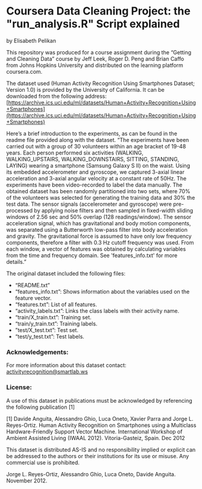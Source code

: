 # Coursera Data Cleaning Project: the "run_analysis.R" Script explained
by Elisabeth Pelikan

This repository was produced for a course assignment during the “Getting and Cleaning Data” course by Jeff Leek, Roger D. Peng and Brian Caffo from Johns Hopkins University and distributed on the learning platform coursera.com.

The dataset used (Human Activity Recognition Using Smartphones Dataset; Version 1.0)
is provided by the University of California. It can be downloaded from the following address: [https://archive.ics.uci.edu/ml/datasets/Human+Activity+Recognition+Using+Smartphones](https://archive.ics.uci.edu/ml/datasets/Human+Activity+Recognition+Using+Smartphones)

Here’s a brief introduction to the experiments, as can be found in the readme file provided along with the dataset. 
“The experiments have been carried out with a group of 30 volunteers within an age bracket of 19-48 years. Each person performed six activities (WALKING, WALKING_UPSTAIRS, WALKING_DOWNSTAIRS, SITTING, STANDING, LAYING) wearing a smartphone (Samsung Galaxy S II) on the waist. Using its embedded accelerometer and gyroscope, we captured 3-axial linear acceleration and 3-axial angular velocity at a constant rate of 50Hz. The experiments have been video-recorded to label the data manually. The obtained dataset has been randomly partitioned into two sets, where 70% of the volunteers was selected for generating the training data and 30% the test data. 
The sensor signals (accelerometer and gyroscope) were pre-processed by applying noise filters and then sampled in fixed-width sliding windows of 2.56 sec and 50% overlap (128 readings/window). The sensor acceleration signal, which has gravitational and body motion components, was separated using a Butterworth low-pass filter into body acceleration and gravity. The gravitational force is assumed to have only low frequency components, therefore a filter with 0.3 Hz cutoff frequency was used. From each window, a vector of features was obtained by calculating variables from the time and frequency domain. See 'features_info.txt' for more details.”


The original dataset included the following files:
* “README.txt”
* “features_info.txt”: Shows information about the variables used on the feature vector.
* “features.txt”: List of all features.
* “activity_labels.txt”: Links the class labels with their activity name.
* “train/X_train.txt”: Training set.
* “train/y_train.txt”: Training labels.
* ”test/X_test.txt”: Test set.
* “test/y_test.txt”: Test labels.


### Acknowledgements:
For more information about this dataset contact: activityrecognition@smartlab.ws

### License:
A use of this dataset in publications must be acknowledged by referencing the following publication [1] 

[1] Davide Anguita, Alessandro Ghio, Luca Oneto, Xavier Parra and Jorge L. Reyes-Ortiz. Human Activity Recognition on Smartphones using a Multiclass Hardware-Friendly Support Vector Machine. International Workshop of Ambient Assisted Living (IWAAL 2012). Vitoria-Gasteiz, Spain. Dec 2012

This dataset is distributed AS-IS and no responsibility implied or explicit can be addressed to the authors or their institutions for its use or misuse. Any commercial use is prohibited.

Jorge L. Reyes-Ortiz, Alessandro Ghio, Luca Oneto, Davide Anguita. November 2012.


